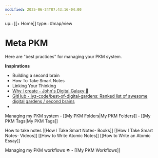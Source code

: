 ```yaml
---
modified: 2025-06-24T07:43:16-04:00
---
```

up:: [[+ Home]]
type:: #map/view 

# Meta PKM
Here are "best practices" for managing your PKM system. 

**Inspirations**
- Building a second brain
- How To Take Smart Notes
- Linking Your Thinking
- [Why I create - John's Digital Galaxy 🌌](https://notes.johnmavrick.com/Why+I+create)
- [GitHub - lyz-code/best-of-digital-gardens: Ranked list of awesome digital gardens / second brains](https://github.com/lyz-code/best-of-digital-gardens?tab=readme-ov-file)
- 
Managing my PKM system
	- [[My PKM Folders|My PKM Folders]]
	- [[My PKM Tags|My PKM Tags]]

How to take notes
[[How I Take Smart Notes- Books]]
[[How I Take Smart Notes- Videos]]
[[How to Write Atomic Notes]]
[[How to Write an Atomic Essay]]


Managing my PKM workflows ♽
	- [[My PKM Workflows]]
